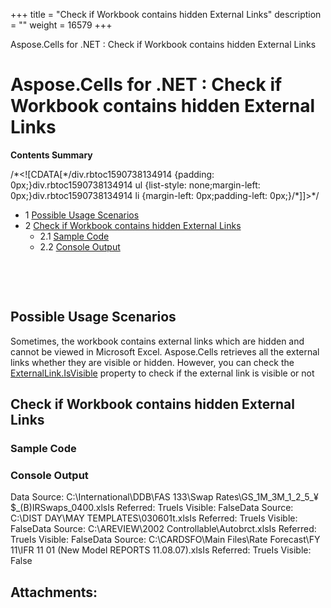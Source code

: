 +++
title = "Check if Workbook contains hidden External Links" 
description = "" 
weight = 16579 
+++

Aspose.Cells for .NET : Check if Workbook contains hidden External Links  

# Aspose.Cells for .NET : Check if Workbook contains hidden External Links


**Contents Summary**

/\*<!\[CDATA\[\*/div.rbtoc1590738134914 {padding: 0px;}div.rbtoc1590738134914 ul {list-style: none;margin-left: 0px;}div.rbtoc1590738134914 li {margin-left: 0px;padding-left: 0px;}/\*\]\]>\*/

*   1 [Possible Usage Scenarios](#CheckifWorkbookcontainshiddenExternalLinks-PossibleUsageScenarios)
*   2 [Check if Workbook contains hidden External Links](#CheckifWorkbookcontainshiddenExternalLinks-CheckifWorkbookcontainshiddenExternalLinks)
    *   2.1 [Sample Code](#CheckifWorkbookcontainshiddenExternalLinks-SampleCode)
    *   2.2 [Console Output](#CheckifWorkbookcontainshiddenExternalLinks-ConsoleOutput)

 

 

## Possible Usage Scenarios

Sometimes, the workbook contains external links which are hidden and cannot be viewed in Microsoft Excel. Aspose.Cells retrieves all the external links whether they are visible or hidden. However, you can check the [ExternalLink.IsVisible](https://apireference.aspose.com/net/cells/aspose.cells/externallink/properties/isvisible) property to check if the external link is visible or not

## Check if Workbook contains hidden External Links


### Sample Code

### Console Output


Data Source: C:\\International\\DDB\\FAS 133\\Swap Rates\\GS\_1M\_3M\_1\_2\_5\_¥$\_(B)IRSwaps\_0400.xlsIs Referred: TrueIs Visible: FalseData Source: C:\\DIST DAY\\MAY TEMPLATES\\030601t.xlsIs Referred: TrueIs Visible: FalseData Source: C:\\AREVIEW\\2002 Controllable\\Autobrct.xlsIs Referred: TrueIs Visible: FalseData Source: C:\\CARDSFO\\Main Files\\Rate Forecast\\FY 11\\IFR 11 01 (New Model REPORTS 11.08.07).xlsIs Referred: TrueIs Visible: False

## Attachments:


